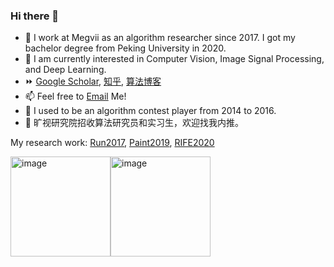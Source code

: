 ### Hi there 👋

- 🔭 I work at Megvii as an algorithm researcher since 2017. I got my bachelor degree from Peking University in 2020. 
- 🌱 I am currently interested in Computer Vision, Image Signal Processing, and Deep Learning.
- ⏩ [Google Scholar](https://scholar.google.com/citations?user=zJEkaG8AAAAJ&hl=en), [知乎](https://www.zhihu.com/people/hzwer), [算法博客](http://hzwer.com)
- 📫 Feel free to [Email](mailto:hzwer@pku.edu.cn) Me!
- 🧩 I used to be an algorithm contest player from 2014 to 2016.
- 💼 旷视研究院招收算法研究员和实习生，欢迎找我内推。

My research work: [Run2017](https://github.com/hzwer/NIPS2017-LearningToRun), [Paint2019](https://github.com/megvii-research/ICCV2019-LearningToPaint), [RIFE2020](https://github.com/hzwer/arXiv2020-RIFE)

<img width="160" alt="image" src="https://cdn.luogu.com.cn/upload/image_hosting/x9peebf0.png"><img width="160" alt="image" src="https://cdn.luogu.com.cn/upload/image_hosting/yi3kcwnw.png">

<!--
**hzwer/hzwer** is a ✨ _special_ ✨ repository because its `README.md` (this file) appears on your GitHub profile.

Here are some ideas to get you started:

- 🔭 I’m currently working on ...
- 🌱 I’m currently learning ...
- 👯 I’m looking to collaborate on ...
- 🤔 I’m looking for help with ...
- 💬 Ask me about ...
- 📫 How to reach me: ...
- 😄 Pronouns: ...
- ⚡ Fun fact: ...
-->

